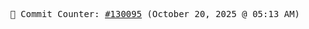 <p align="center">
    <samp>
        📮 Commit Counter: <a href="https://github.com/Javascript-void0/Javascript-void0/commits/main">#130095</a> (October 20, 2025 @ 05:13 AM)
    </samp>
</p>